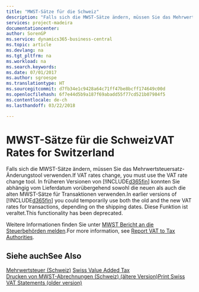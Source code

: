 ```yaml
---
title: "MWST-Sätze für die Schweiz"
description: "Falls sich die MWST-Sätze ändern, müssen Sie das Mehrwertsteuersatz-Änderungstool verwenden. In früheren Versionen von [!INCLUDE[d365fin](../../includes/d365fin_md.md)] konnten Sie abhängig vom Lieferdatum vorübergehend sowohl die neuen als auch die alten MWST-Sätze für Transaktionen verwenden. Diese Funktion ist veraltet."
services: project-madeira
documentationcenter: 
author: SorenGP
ms.service: dynamics365-business-central
ms.topic: article
ms.devlang: na
ms.tgt_pltfrm: na
ms.workload: na
ms.search.keywords: 
ms.date: 07/01/2017
ms.author: sgroespe
ms.translationtype: HT
ms.sourcegitcommit: d7fb34e1c9428a64c71ff47be8bcff174649c00d
ms.openlocfilehash: 6f7e44d5b9a187f69abadd55f77cd521b07984f5
ms.contentlocale: de-ch
ms.lasthandoff: 03/22/2018

---
```

# <a name="vat-rates-for-switzerland"></a><span data-ttu-id="6aa5b-105">MWST-Sätze für die Schweiz</span><span class="sxs-lookup"><span data-stu-id="6aa5b-105">VAT Rates for Switzerland</span></span>
<span data-ttu-id="6aa5b-106">Falls sich die MWST-Sätze ändern, müssen Sie das Mehrwertsteuersatz-Änderungstool verwenden.</span><span class="sxs-lookup"><span data-stu-id="6aa5b-106">If VAT rates change, you must use the VAT rate change tool.</span></span> <span data-ttu-id="6aa5b-107">In früheren Versionen von [!INCLUDE[d365fin](../../includes/d365fin_md.md)] konnten Sie abhängig vom Lieferdatum vorübergehend sowohl die neuen als auch die alten MWST-Sätze für Transaktionen verwenden.</span><span class="sxs-lookup"><span data-stu-id="6aa5b-107">In earlier versions of [!INCLUDE[d365fin](../../includes/d365fin_md.md)] you could temporarily use both the old and the new VAT rates for transactions, depending on the shipping dates.</span></span> <span data-ttu-id="6aa5b-108">Diese Funktion ist veraltet.</span><span class="sxs-lookup"><span data-stu-id="6aa5b-108">This functionality has been deprecated.</span></span>  

<span data-ttu-id="6aa5b-109">Weitere Informationen finden Sie unter [MWST Bericht an die Steuerbehörden melden](../../finance-how-report-vat.md).</span><span class="sxs-lookup"><span data-stu-id="6aa5b-109">For more information, see [Report VAT to Tax Authorities](../../finance-how-report-vat.md).</span></span>  

## <a name="see-also"></a><span data-ttu-id="6aa5b-110">Siehe auch</span><span class="sxs-lookup"><span data-stu-id="6aa5b-110">See Also</span></span>  
 <span data-ttu-id="6aa5b-111">[Mehrwertsteuer (Schweiz)](swiss-value-added-tax.md) </span><span class="sxs-lookup"><span data-stu-id="6aa5b-111">[Swiss Value Added Tax](swiss-value-added-tax.md) </span></span>  
 [<span data-ttu-id="6aa5b-112">Drucken von MWST-Abrechnungen (Schweiz) (ältere Version)</span><span class="sxs-lookup"><span data-stu-id="6aa5b-112">Print Swiss VAT Statements (older version)</span></span>](how-to-print-swiss-vat-statements-older-version-.md)

